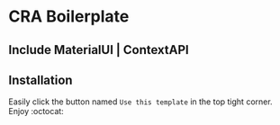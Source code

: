 # CRA Boilerplate

## Include MaterialUI | ContextAPI

## Installation

Easily click the button named `Use this template` in the top tight corner. Enjoy :octocat:
